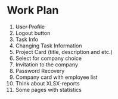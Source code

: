 # Work Plan

1) ~~User Profile~~
2) Logout button 
3) Task Info
4) Changing Task Information
5) Project Card (title, description and etc.)
6) Select for company choice
7) Invitation to the company
8) Password Recovery
9) Company card with employee list
10) Think about XLSX-reports
11) Some pages with statistics
